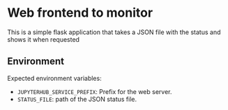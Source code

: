 # Web frontend to monitor

This is a simple flask application that takes a JSON file with the status and
shows it when requested

## Environment

Expected environment variables:

- `JUPYTERHUB_SERVICE_PREFIX`: Prefix for the web server.
- `STATUS_FILE`: path of the JSON status file.
